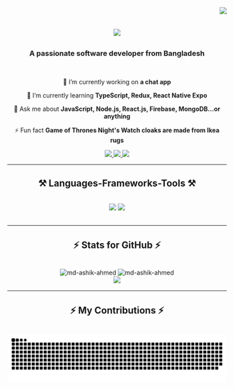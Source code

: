 <img align="right" src="https://visitor-badge.laobi.icu/badge?page_id=md-ashik-ahmed.md-ashik-ahmed" />

<h1 align="center">
    <img src="https://readme-typing-svg.herokuapp.com/?font=Righteous&size=35&center=true&vCenter=true&width=500&height=70&duration=4000&lines=Hi+There!+👋;+I'm+Ashikur+Rahman!;" />
</h1>

<h3 align="center">A passionate software developer from Bangladesh </h3>

<br/>

<div align="center">
 
 🔭 I’m currently working on **a chat app**
 
 🌱 I’m currently learning **TypeScript, Redux, React Native Expo**

💬 Ask me about **JavaScript, Node.js, React.js, Firebase, MongoDB...or anything**

⚡ Fun fact **Game of Thrones Night's Watch cloaks are made from Ikea rugs**

 </div>
 
<div align="center"> 
  <a href="ar.asikurahman@gmail.com">
    <img src="https://img.shields.io/badge/Gmail-333333?style=for-the-badge&logo=gmail&logoColor=red" />
  </a>
  <a href="https://www.linkedin.com/in/md-ashik-ahmed/" target="_blank">
    <img src="https://img.shields.io/badge/LinkedIn-0077B5?style=for-the-badge&logo=linkedin&logoColor=white" target="_blank" />
  </a>
  <a href="https://salesp07.github.io" target="_blank">
     <img src="https://img.shields.io/badge/Portfolio-FF5722?style=for-the-badge&logo=todoist&logoColor=white" target="_blank" /> <!-- sqlite, safari, google-chrome are other good icon options -->
  </a>
</div>

 <hr/>
 
<h2 align="center">⚒️ Languages-Frameworks-Tools ⚒️</h2>
<br/>
<div align="center">
    <img src="https://skillicons.dev/icons?i=react,bootstrap,mui,html,css,vscode,github,figma,tailwind,git,r" />
    <img src="https://skillicons.dev/icons?i=nodejs,python,javascript,typescript,express,firebase,mongodb,c,java,nextjs,mysql,flask" /><br>
</div>

<br/>
<hr/>

<h2 align="center">⚡ Stats for GitHub ⚡</h2>
<br>
<div align=center>
 <img width=347 src="https://github-readme-stats.vercel.app/api/top-langs?username=md-ashik-ahmed&show_icons=true&locale=en&layout=compact" alt="md-ashik-ahmed" />
<img width=390 src="https://github-readme-stats.vercel.app/api?username=md-ashik-ahmed&show_icons=true&locale=en" alt="md-ashik-ahmed" />    
<br/>
<img src="https://github-readme-streak-stats.herokuapp.com/?user=md-ashik-ahmed&show_icons=true&locale=en&layout=compact_border=true" />
</div>
 <hr/>
<div align="center">
  <h2>⚡ My Contributions ⚡</h2>
  <br>
  <img alt="snake eating my contributions" src="https://raw.githubusercontent.com/salesp07/salesp07/output/github-contribution-grid-snake.svg" />
  
  <br/><br/><br/>
</div>

